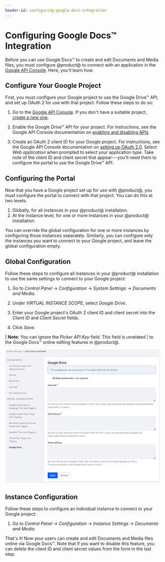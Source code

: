 ```yaml
---
header-id: configuring-google-docs-integration
---
```


# Configuring Google Docs™ Integration

Before you can use Google Docs&trade; to create and edit Documents and Media 
files, you must configure @product@ to connect with an application in the 
[Google API Console](https://console.developers.google.com). 
Here, you'll learn how. 

## Configure Your Google Project

First, you must configure your Google project to use the Google Drive&trade; 
API, and set up OAuth 2 for use with that project. Follow these steps to do so: 

1.  Go to the
    [Google API Console](https://console.developers.google.com). 
    If you don't have a suitable project, 
    [create a new one](https://support.google.com/googleapi/answer/6251787?hl=en&ref_topic=7014522). 

2.  Enable the Google Drive&trade; API for your project. For instructions, see 
    the Google API Console documentation on 
    [enabling and disabling APIs](https://support.google.com/googleapi/answer/6158841). 

3.  Create an OAuth 2 client ID for your Google project. For instructions, see 
    the Google API Console documentation on 
    [setting up OAuth 2.0](https://support.google.com/googleapi/answer/6158849). 
    Select *Web application* when prompted to select your application type. Take 
    note of the client ID and client secret that appear---you'll need them to 
    configure the portal to use the Google Drive&trade; API. 

## Configuring the Portal

Now that you have a Google project set up for use with @product@, you must 
configure the portal to connect with that project. You can do this at two 
levels: 

1.  Globally, for all instances in your @product@ installation.
2.  At the instance level, for one or more instances in your @product@ 
    installation. 

You can override the global configuration for one or more instances by 
configuring those instances separately. Similarly, you can configure only the 
instances you want to connect to your Google project, and leave the global 
configuration empty. 

## Global Configuration
 
Follow these steps to configure all instances in your @product@ installation to 
use the same settings to connect to your Google project: 

1.  Go to *Control Panel* &rarr; *Configuration* &rarr; *System Settings* &rarr; 
    *Documents and Media*. 

2.  Under *VIRTUAL INSTANCE SCOPE*, select *Google Drive*. 

3.  Enter your Google project's OAuth 2 client ID and client secret into the 
    *Client ID* and *Client Secret* fields. 

4.  Click *Save*.

| **Note:** You can ignore the *Picker API Key* field. This field is unrelated 
| to the Google Docs&trade; online editing features in @product@. 

![Figure 1: Enter your Google project's OAuth 2 client ID and client secret.](../../../../images/google-drive-system-settings.png)

## Instance Configuration

Follow these steps to configure an individual instance to connect to your Google 
project: 

1.  Go to *Control Panel* &rarr; *Configuration* &rarr; *Instance Settings* 
    &rarr; *Documents and Media*. 
<!-- Merge with previous section -->


That's it! Now your users can create and edit Documents and Media files online 
via Google Docs&trade;. Note that if you want to disable this feature, you can 
delete the client ID and client secret values from the form in the last step. 

